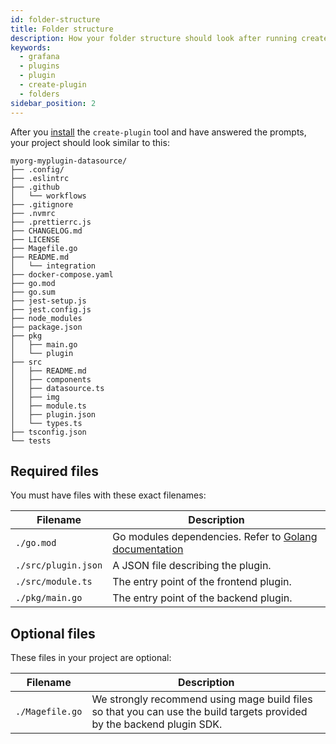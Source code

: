 ```yaml
---
id: folder-structure
title: Folder structure
description: How your folder structure should look after running create-plugin.
keywords:
  - grafana
  - plugins
  - plugin
  - create-plugin
  - folders
sidebar_position: 2
---
```


After you [install](./get-started.mdx#step-1-install-the-create-plugin-tool) the `create-plugin` tool and have answered the prompts, your project should look similar to this:

```
myorg-myplugin-datasource/
├── .config/
├── .eslintrc
├── .github
│   └── workflows
├── .gitignore
├── .nvmrc
├── .prettierrc.js
├── CHANGELOG.md
├── LICENSE
├── Magefile.go
├── README.md
│   └── integration
├── docker-compose.yaml
├── go.mod
├── go.sum
├── jest-setup.js
├── jest.config.js
├── node_modules
├── package.json
├── pkg
│   ├── main.go
│   └── plugin
├── src
│   ├── README.md
│   ├── components
│   ├── datasource.ts
│   ├── img
│   ├── module.ts
│   ├── plugin.json
│   └── types.ts
├── tsconfig.json
└── tests
```

## Required files

You must have files with these exact filenames:

| Filename            | Description                                                                                              |
| ------------------- | -------------------------------------------------------------------------------------------------------- |
| `./go.mod`          | Go modules dependencies. Refer to [Golang documentation](https://golang.org/cmd/go/#hdr-The_go_mod_file) |
| `./src/plugin.json` | A JSON file describing the plugin.                                                                       |
| `./src/module.ts`   | The entry point of the frontend plugin.                                                                  |
| `./pkg/main.go`     | The entry point of the backend plugin.                                                                   |

## Optional files

These files in your project are optional:

| Filename        | Description                                                                                                            |
| --------------- | ---------------------------------------------------------------------------------------------------------------------- |
| `./Magefile.go` | We strongly recommend using mage build files so that you can use the build targets provided by the backend plugin SDK. |
